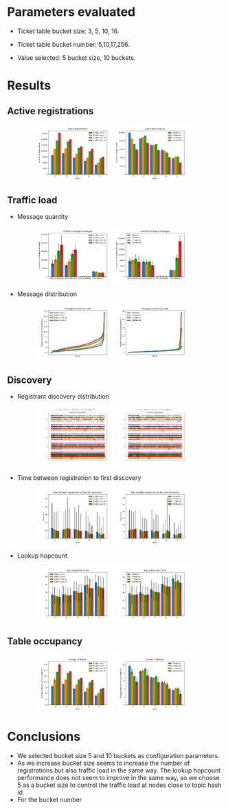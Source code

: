 
# Parameters evaluated

* Ticket table bucket size: 3, 5, 10, 16.
* Ticket table bucket number: 5,10,17,256.

* Value selected: 5 bucket size, 10 buckets.

# Results

## Active registrations
<p align="center">
  <img src="../imgs/ticket_table/bucket_size/registration_origin.png" width="35%" />
  <img src="../imgs/ticket_table/nbucket/registration_origin.png" width="35%" />
</p>

## Traffic load

* Message quantity
<p align="center">
  <img src="../imgs/ticket_table/bucket_size/message_quantity.png" width="35%" />
  <img src="../imgs/ticket_table/nbucket/message_quantity.png" width="35%" />
</p>

* Message distribution

<p align="center">
  <img src="../imgs/ticket_table/bucket_size/messages_received2.png" width="35%" />
  <img src="../imgs/ticket_table/nbucket/messages_received2.png" width="35%" />
</p>


## Discovery

* Registrant discovery distribution

<p align="center">
  <img src="../imgs/ticket_table/bucket_size/registrant_distribution.png" width="35%" />
  <img src="../imgs/ticket_table/nbucket/registrant_distribution.png" width="35%" />
</p>

* Time between registration to first discovery

<p align="center">
  <img src="../imgs/ticket_table/bucket_size/min_time_discovery.png" width="35%" />
  <img src="../imgs/ticket_table/nbucket/min_time_discovery.png" width="35%" />
</p>

* Lookup hopcount

<p align="center">
  <img src="../imgs/ticket_table/bucket_size/lookup_hopcount.png" width="35%" />
  <img src="../imgs/ticket_table/nbucket/lookup_hopcount.png" width="35%" />
</p>

## Table occupancy

<p align="center">
  <img src="../imgs/ticket_table/bucket_size/storage_utilisation.png" width="35%" />
  <img src="../imgs/ticket_table/nbucket/storage_utilisation.png" width="35%" />
</p>


# Conclusions

* We selected bucket size 5 and 10 buckets as configuration parameters.
* As we increase bucket size seems to increase the number of registrations but also traffic load in the same way. The lookup hopcount performance does not seem to improve in the same way, so we choose 5 as a bucket size to control the traffic load at nodes close to topic hash id. 
* For the bucket number 
